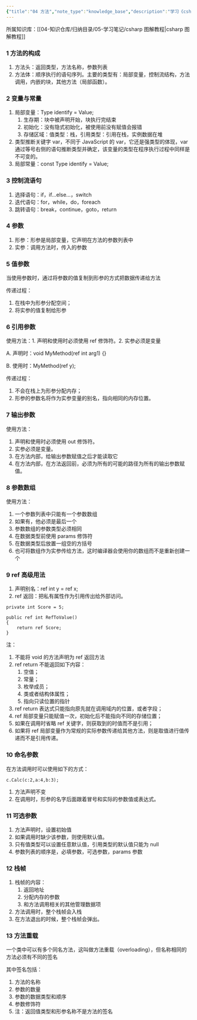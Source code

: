 ```yaml
---
{"title":"04 方法","note_type":"knowledge_base","description":"学习《csharp 图解教程》的学习笔记","tags":["csharp"],"create_time":"2024-05-24","update_time":"2025-02-19","dg-home":false,"dg-publish":true,"aliase":null,"root":"csharp 图解教程","permalink":"/04-知识仓库/知识单元/05-学习笔记/csharp 图解编程/04 方法/","dgPassFrontmatter":true,"noteIcon":"","created":"2024-05-24","updated":"2025-02-19"}
---
```



所属知识库：[[04-知识仓库/归纳目录/05-学习笔记/csharp 图解教程\|csharp 图解教程]]

### 1 方法的构成

1. 方法头：返回类型，方法名称，参数列表
2. 方法体：顺序执行的语句序列。主要的类型有：局部变量，控制流结构，方法调用，内嵌的块，其他方法（局部函数）。

### 2 变量与常量

1. 局部变量：Type identify = Value;
	 1. 生存期：块中被声明开始，块执行完结束
	 2. 初始化：没有隐式初始化，被使用前没有赋值会报错
	 3. 存储区域：值类型：栈，引用类型：引用在栈，实例数据在堆
2. 类型推断关键字 var，不同于 JavaScript 的 var，它还是强类型的体现，var 通过等号右侧的语句推断类型并确定，该变量的类型在程序执行过程中同样是不可变的。
3. 局部常量：const Type identify = Value;

### 3 控制流语句

1. 选择语句：if，if…else…，switch
2. 迭代语句：for，while，do，foreach
3. 跳转语句：break，continue，goto，return

### 4 参数

1. 形参：形参是局部变量，它声明在方法的参数列表中
2. 实参：调用方法时，传入的参数

### 5 值参数

当使用参数时，通过将参数的值复制到形参的方式把数据传递给方法

传递过程：

1. 在栈中为形参分配空间；
2. 将实参的值复制给形参

### 6 引用参数

使用方法：1. 声明和使用时必须使用 ref 修饰符。2. 实参必须是变量

A. 声明时：void MyMethod(ref int arg1) {}

B. 使用时：MyMethod(ref y);

传递过程：

1. 不会在栈上为形参分配内存；
2. 形参的参数名将作为实参变量的别名，指向相同的内存位置。

### 7 输出参数

使用方法：

1. 声明和使用时必须使用 out 修饰符。
2. 实参必须是变量。
3. 在方法内部，给输出参数赋值之后才能读取它
4. 在方法内部，在方法返回前，必须为所有的可能的路径为所有的输出参数赋值。

### 8 参数数组

使用方法：

1. 一个参数列表中只能有一个参数数组
2. 如果有，他必须是最后一个
3. 参数数组的参数类型必须相同
4. 在数据类型前使用 params 修饰符
5. 在数据类型后放置一组空的方括号
6. 也可将数组作为实参传给方法，这时编译器会使用你的数组而不是重新创建一个

### 9 ref 高级用法

1. 声明别名：ref int y = ref x;
2. ref 返回：把私有属性作为引用传出给外部访问。

```
private int Score = 5;

public ref int RefToValue()
{
    return ref Score;
}
```

注：

1. 不能将 void 的方法声明为 ref 返回方法
2. ref return 不能返回如下内容：
	 1. 空值；
	 2. 常量；
	 3. 枚举成员；
	 4. 类或者结构体属性；
	 5. 指向只读位置的指针
3. ref return 表达式只能指向原先就在调用域内的位置，或者字段；
4. ref 局部变量只能赋值一次，初始化后不能指向不同的存储位置；
5. 如果在调用时省略 ref 关键字，则获取到的时值而不是引用；
6. 如果将 ref 局部变量作为常规的实际参数传递给其他方法，则是取值进行值传递而不是引用传递。

### 10 命名参数

在方法调用时可以使用如下的方式：

```
c.Calc(c:2,a:4,b:3);
```

1. 方法声明不变
2. 在调用时，形参的名字后面跟着冒号和实际的参数值或表达式。

### 11 可选参数

1. 方法声明时，设置初始值
2. 如果调用时缺少该参数，则使用默认值。
3. 只有值类型可以设置任意默认值，引用类型的默认值只能为 null
4. 参数列表的顺序是，必填参数，可选参数，params 参数

### 12 栈帧

1. 栈帧的内容：
	 1. 返回地址
	 2. 分配内存的参数
	 3. 和方法调用相关的其他管理数据项
2. 方法调用时，整个栈帧会入栈
3. 在方法退出的时候，整个栈帧会弹出。

### 13 方法重载

一个类中可以有多个同名方法，这叫做方法重载（overloading），但名称相同的方法必须有不同的签名

其中签名包括：

1. 方法的名称
2. 参数的数量
3. 参数的数据类型和顺序
4. 参数修饰符
5. 注：返回值类型和形参名称不是方法的签名
